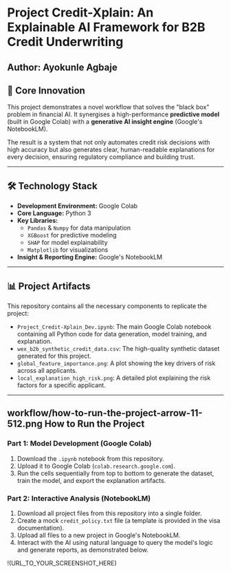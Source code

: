 # Project Credit-Xplain: An Explainable AI Framework for B2B Credit Underwriting

**Author:** Ayokunle Agbaje
---

## 🚀 Core Innovation

This project demonstrates a novel workflow that solves the "black box" problem in financial AI. It synergises a high-performance **predictive model** (built in Google Colab) with a **generative AI insight engine** (Google's NotebookLM).

The result is a system that not only automates credit risk decisions with high accuracy but also generates clear, human-readable explanations for every decision, ensuring regulatory compliance and building trust.

---

## 🛠️ Technology Stack

* **Development Environment:** Google Colab
* **Core Language:** Python 3
* **Key Libraries:**
    * `Pandas` & `Numpy` for data manipulation
    * `XGBoost` for predictive modeling
    * `SHAP` for model explainability
    * `Matplotlib` for visualizations
* **Insight & Reporting Engine:** Google's NotebookLM

---

## 📊 Project Artifacts

This repository contains all the necessary components to replicate the project:

* `Project_Credit-Xplain_Dev.ipynb`: The main Google Colab notebook containing all Python code for data generation, model training, and explanation.
* `wex_b2b_synthetic_credit_data.csv`: The high-quality synthetic dataset generated for this project.
* `global_feature_importance.png`: A plot showing the key drivers of risk across all applicants.
* `local_explanation_high_risk.png`: A detailed plot explaining the risk factors for a specific applicant.

---

##  workflow/how-to-run-the-project-arrow-11-512.png How to Run the Project

### Part 1: Model Development (Google Colab)

1.  Download the `.ipynb` notebook from this repository.
2.  Upload it to Google Colab (`colab.research.google.com`).
3.  Run the cells sequentially from top to bottom to generate the dataset, train the model, and export the explanation artifacts.

### Part 2: Interactive Analysis (NotebookLM)

1.  Download all project files from this repository into a single folder.
2.  Create a mock `credit_policy.txt` file (a template is provided in the visa documentation).
3.  Upload all files to a new project in Google's NotebookLM.
4.  Interact with the AI using natural language to query the model's logic and generate reports, as demonstrated below.

!(URL_TO_YOUR_SCREENSHOT_HERE)
